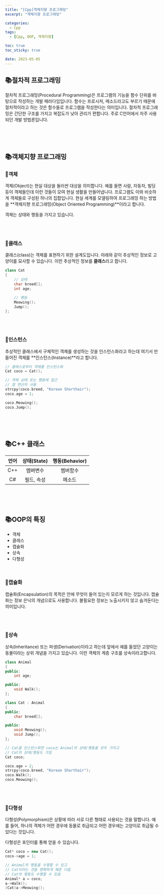 ```yaml
---
title: "[Cpp]객체지향 프로그래밍"
excerpt: "객체지향 프로그래밍"

categories:
  - Cpp
tags:
  - [Cpp, OOP, 객체지향]

toc: true
toc_sticky: true

date: 2023-05-05
---
```


## 📚절차적 프로그래밍
절차적 프로그래밍(Procedural Programming)은 프로그램의 기능을 함수 단위를 바탕으로 작성하는 개발 패러다임입니다. 함수는 프로시저, 메소드라고도 부르기 때문에 절차적이라고 하는 것은 함수들로 프로그램을 작성한다는 의미입니다. 절차적 프로그래밍은 간단한 구조를 가지고 복잡도가 낮아 관리가 편합니다. 주로 C언어에서 자주 사용되던 개발 방법론입니다.

<br><br><br>

## 📚객체지향 프로그래밍
### 📄객체
객체(Object)는 현실 대상을 둘러싼 대상을 의미합니다. 예를 들면 사람, 자동차, 빌딩 등이 객체들인데 이런 것들이 모여 현실 생활을 만들어냅니다. 프로그램도 이와 비슷하게 객체들로 구성된 하나의 집합입니다. 현실 세계를 모델링하여 프로그래밍 하는 방법을 **객체지향 프로그래밍(Object Oriented Programming)**이라고 합니다.

객체는 상태와 행동을 가지고 있습니다.

<br><br>

### 📄클래스
클래스(class)는 객체를 표현하기 위한 설계도입니다. 아래와 같이 추상적인 정보로 고양이를 묘사할 수 있습니다. 이런 추상적인 정보를 **클래스**라고 합니다.

```cpp
class Cat
{
    // 상태
    char breed[];
    int age;

    // 행동
    Meowing();
    Jump();
};
```

<br><br>

### 📄인스턴스
추상적인 클래스에서 구체적인 객체를 생성하는 것을 인스턴스화라고 하는데 여기서 만들어진 객체를 **인스턴스(Instance)**라고 합니다.

```cpp
// 클래스로부터 객체를 인스턴스화
Cat coco = Cat();

// 객체 상태 또는 행동에 접근
// 점 연산자 사용
strcpy(coco.breed, "Korean Shorthair");
coco.age = 1;

coco.Meowing();
coco.Jump();
```

<br><br><br>

## 📚C++ 클래스
| 언어 | 상태(State) | 행동(Behavior) |
| :---: | :---: | :---: |
| C++ | 멤버변수 | 멤버함수 |
| C# | 필드, 속성 | 메소드 |

<br><br><br>

## 📚OOP의 특징
* 객체
* 클래스
* 캡슐화
* 상속
* 다형성

<br>

### 📄캡슐화
캡슐화(Encapsulation)의 목적은 안에 무엇이 들어 있는지 모르게 하는 것입니다. 캡슐화는 정보 은닉의 개념으로도 사용합니다. 불필요한 정보는 노출시키지 않고 숨겨둔다는 의미입니다.

<br><br>

### 📄상속
상속(Inheritance) 또는 파생(Derivation)이라고 하는데 앞에서 예를 들었던 고양이는 동물이라는 상위 개념을 가지고 있습니다. 이런 객체의 계층 구조를 상속이라고합니다.

```cpp
class Animal
{
public:
    int age;

public:
    void Walk();
};

class Cat : Animal
{
public:
    char breed[];

public:
    void Meowing();
    void Jump();
};

// Cat을 인스턴스화한 coco는 Animal의 상태/행동을 모두 가지고
// Cat의 상태/행동도 가짐
Cat coco;

coco.age = 2;
strcpy(coco.breed, "Korean Shorthair");
coco.Walk();
coco.Meowing();
```

<br><br>

### 📄다형성
다형성(Polymorphism)은 상황에 따라 서로 다른 형태로 사용되는 것을 말합니다. 예를 들어, 하나의 객체가 어떤 경우에 동물로 취급되고 어떤 경우에는 고양이로 취급될 수 있다는 것입니다.

다형성은 포인터를 통해 얻을 수 있습니다.

```cpp
Cat* coco = new Cat();
coco->age = 1;

// Animal의 행동을 수행할 수 있고
// Cat이라는 것을 명확하게 해준 다음
// Cat의 행동도 수행할 수 있음
Animal* a = coco;
a->Walk();
(Cat)a->Meowing();
```

<br><br>